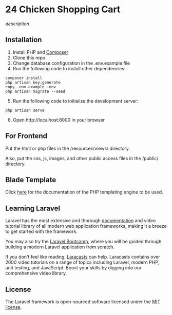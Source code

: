# 24 Chicken Shopping Cart
*description*

## Installation
1. Install PHP and [Composer](https://getcomposer.org/ "Composer")
2. Clone this repo
3. Change database configuration in the .env.example file
4. Run the following code to install other dependencies:
```
composer install
php artisan key:generate
copy .env.example .env
php artisan migrate --seed
```
5. Run the following code to initialize the development server:
```
php artisan serve
```
6. Open http://localhost:8000 in your browser

## For Frontend
Put the html or php files in the /resources/views/ directory.

Also, put the css, js, images, and other public access files in the /public/ directory.

## Blade Template
Click [here](https://laravel.com/docs/9.x/blade "here") for the documentation of the PHP templating engine to be used.

## Learning Laravel

Laravel has the most extensive and thorough [documentation](https://laravel.com/docs) and video tutorial library of all modern web application frameworks, making it a breeze to get started with the framework.

You may also try the [Laravel Bootcamp](https://bootcamp.laravel.com), where you will be guided through building a modern Laravel application from scratch.

If you don't feel like reading, [Laracasts](https://laracasts.com) can help. Laracasts contains over 2000 video tutorials on a range of topics including Laravel, modern PHP, unit testing, and JavaScript. Boost your skills by digging into our comprehensive video library.

## License

The Laravel framework is open-sourced software licensed under the [MIT license](https://opensource.org/licenses/MIT).
